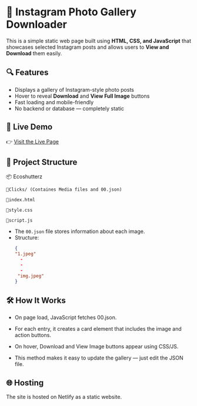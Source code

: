 # 📸 Instagram Photo Gallery Downloader

This is a simple static web page built using **HTML, CSS, and JavaScript** that showcases selected Instagram posts and allows users to **View and Download** them easily.

## 🔍 Features

- Displays a gallery of Instagram-style photo posts
- Hover to reveal **Download** and **View Full Image** buttons
- Fast loading and mobile-friendly
- No backend or database — completely static

## 🚀 Live Demo

👉 [Visit the Live Page](https://ecoshutterzz.netlify.app)  

## 📁 Project Structure
 📦 Ecoshutterz

    📁Clicks/ (Containes Media files and 00.json)

    📄index.html

    📄style.css
    
    📄script.js

- The `00.json` file stores information about each image.
- Structure:
  ```json
  {
  "1.jpeg"
    -
    -
    -
   "img.jpeg"
  }

## 🛠 How It Works
- On page load, JavaScript fetches 00.json.
- For each entry, it creates a card element that includes the image and action buttons.
- On hover, Download and View Image buttons appear using CSS/JS.

- This method makes it easy to update the gallery — just edit the JSON file.

## 🌐 Hosting
The site is hosted on Netlify as a static website.
